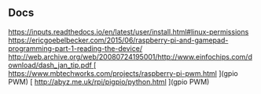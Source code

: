 ## Docs
[ https://inputs.readthedocs.io/en/latest/user/install.html#linux-permissions ]()
[ https://ericgoebelbecker.com/2015/06/raspberry-pi-and-gamepad-programming-part-1-reading-the-device/ ]()
[ http://web.archive.org/web/20080724195001/http://www.einfochips.com/download/dash_jan_tip.pdf ]()
[ https://www.mbtechworks.com/projects/raspberry-pi-pwm.html ](gpio PWM)
[ http://abyz.me.uk/rpi/pigpio/python.html ](gpio PWM)
